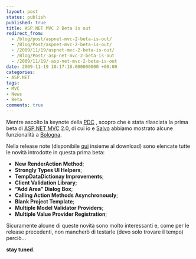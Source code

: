 ```yaml
---
layout: post
status: publish
published: true
title: ASP.NET MVC 2 Beta is out
redirect_from: 
  - /blog/post/aspnet-mvc-2-beta-is-out/
  - /Blog/Post/aspnet-mvc-2-beta-is-out/
  - /2009/11/19/aspnet-mvc-2-beta-is-out/
  - /Blog/Post/-asp-net-mvc-2-beta-is-out
  - /2009/11/19/-asp-net-mvc-2-beta-is-out
date: 2009-11-19 10:17:18.000000000 +00:00
categories:
- ASP.NET
tags:
- MVC
- News
- Beta
comments: true
---
```

<p>
	Mentre ascolto la keynote della <a href="http://www.microsoftpdc.com/" rel="nofollow" target="_blank" title="Microsoft PDC">PDC</a> , scopro che &egrave; stata rilasciata la prima beta di <a href="http://imperugo.tostring.it/Categories/Archive/MVC" target="_blank" title="ASP.NET MVC">ASP.NET MVC</a> 2.0, di cui io e <a href="http://bitvector.tostring.it" rel="nofollow" target="_blank" title="Il Blog di Salvatore Di Fazio">Salvo</a> abbiamo mostrato alcune funzionalit&agrave; a <a href="http://imperugo.tostring.it/blog/post/community-tour-di-bologna-the-day-after" target="_blank" title="Community Tour di Bologna the day after">Bologna</a>.</p>
<p>
	Nella release note (disponibile <a href="http://www.microsoft.com/downloads/details.aspx?displaylang=en&amp;familyid=4817cdb2-88ea-4af4-a455-f06b4c90fd2c" rel="nofollow" target="_blank" title="Download ASP.NET MVC 2.0">qui</a> insieme al download) sono elencate tutte le novit&agrave; introdotte in questa prima beta:</p>
<ul>
	<li>
		<strong>New RenderAction Method</strong>;</li>
	<li>
		<strong>Strongly Types UI Helpers</strong>;</li>
	<li>
		<strong>TempDataDictionay Improvements</strong>;</li>
	<li>
		<strong>Client Validation Library</strong>;</li>
	<li>
		<strong>&ldquo;Add Area&rdquo; Dialog Box</strong>;</li>
	<li>
		<strong>Calling Action Methods Asynchronously</strong>;</li>
	<li>
		<strong>Blank Project Template</strong>;</li>
	<li>
		<strong>Multiple Model Validator Providers</strong>;</li>
	<li>
		<strong>Multiple Value Provider Registration</strong>;</li>
</ul>
<p>
	Sicuramente alcune di queste novit&agrave; sono molto interessanti e, come per le release precedenti, non mancher&ograve; di testarle (devo solo trovare il tempo) perci&ograve;&hellip;</p>
<p>
	<strong>stay tuned</strong>.</p>
